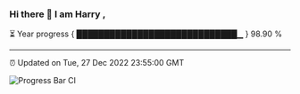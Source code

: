 ### Hi there 👋 I am Harry , 

⏳ Year progress { █████████████████████████████▁ } 98.90 %

---

⏰ Updated on Tue, 27 Dec 2022 23:55:00 GMT

![Progress Bar CI](https://github.com/duykhang68/duykhang68/workflows/Progress%20Bar%20CI/badge.svg)
